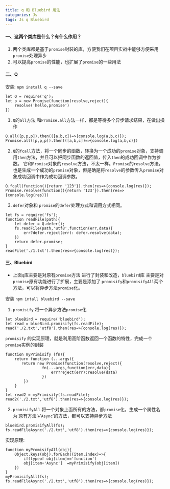 ```yaml
---
title: q 和 Bluebird 用法
categories: Js
tags: Js q Bluebird
---
```


#### 一、这两个类库是什么？有什么作用？

1. 两个类库都是基于`promise`封装的库，方便我们在项目实战中能够方便采用`promise`处理异步
2. 可以提高`promise`的性能，也扩展了`promise`的一些用法


#### 二、Q

安装: `npm install q --save`

```react
let Q = require('q');
let p = new Promise(function(resolve,reject){
    resolve('hello,promise')
})
```

1. `Q`的`all`方法 和`Promise.all`方法一样，都是等待多个异步请求结果，在做出操作

```react
Q.all([p,p,p]).then(([a,b,c])=>{console.log(a,b,c)});
Promise.all([p,p,p]).then(([a,b,c])=>{console.log(a,b,c)})
```

2. `Q`的`fcall`方法，将一个同步的函数，转换为一个成功的`promise`对象，支持调用`then`方法，并且可以把同步函数的返回值，传入`then`的成功回调中作为参数。
   它和`Promise`对象的`resolve`方法，不太一样。`Promise`的`resolve`方法，也是生成一个成功的`promise`对象，但是确是将`resolve`的参数传入`promise`对象成功回调中作为成功回调参数。

```react
Q.fcall(function(){return '123'}).then(res=>{console.log(res)});
Promise.resolve(function(){return '123'}).then(res=>{console.log(res)})
```

3. `defer`对象和 `promise`的`defer`处理方式和调用方式相同。

```react
let fs = require('fs');
function readFile(path){
    let defer = Q.defer();
    fs.readFile(path,'utf8',function(err,data){
        err?defer.reject(err): defer.resolve(data);
    })
    return defer.promise;
}
readFile('./1.txt').then(res=>{console.log(res)});
```


#### 三、Bluebird

- 上面`q`库主要是对原有`promise`方法 进行了封装和改造，`bluebird`库 主要是对`promise`原有功能进行了扩展，主要是添加了 `promisify`和`promisifyAll`两个方法，可以将异步方法`promise`化。

安装 `npm intall bluebird --save`

1. `promisify` 将一个异步方法`promise`化

```react
let blueBird = require('bluebird');
let read = blueBird.promisify(fs.readFile);
read('./2.txt','utf8').then(res=>{console.log(res)});
```

`promisify` 的实现原理，就是利用高阶函数返回一个函数的特性，完成一个`promise`实例的封装

```react
function myPrimisify (fn){
    return function (...args){
       return new Promise(function(resolve,reject){
                fn(...args,function(err,data){
                    err?reject(err):resolve(data)
                })
        })
    }
}
let read2 = myPrimisify(fs.readFile);
read2('./2.txt','utf8').then(res=>{console.log(res)});
```

2. `promisifyAll` 将一个对象上面所有的方法，都`promise`化，生成一个属性名为‘原有方法’+‘`Async`’的方法，都可以支持异步方法

```react
blueBird.promisifyAll(fs);
fs.readFileAsync('./2.txt','utf8').then(res=>{console.log(res)});
```

实现原理:

```react
function myPromisifyAll(obj){
    Object.keys(obj).forEach((item,index)=>{
        if(typeof obj[item]=='function')
        obj[item+'Async']  =myPrimisify(obj[item])
    })
}
myPromisifyAll(fs);
fs.readFileAsync('./2.txt','utf8').then(res=>{console.log(res)});
```
